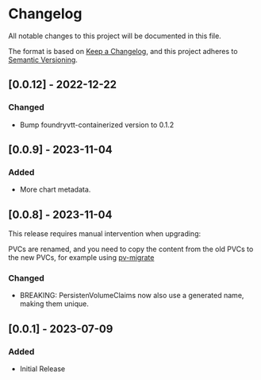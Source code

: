 # Changelog

All notable changes to this project will be documented in this file.

The format is based on [Keep a Changelog](https://keepachangelog.com/en/1.0.0/),
and this project adheres to [Semantic Versioning](https://semver.org/spec/v2.0.0.html).


## [0.0.12] - 2022-12-22

### Changed

- Bump foundryvtt-containerized version to 0.1.2


## [0.0.9] - 2023-11-04

### Added
- More chart metadata.


## [0.0.8] - 2023-11-04

This release requires manual intervention when upgrading:

PVCs are renamed, and you need to copy the content from the old PVCs to the new PVCs, for example using
[pv-migrate](https://github.com/utkuozdemir/pv-migrate/)

### Changed
- BREAKING: PersistenVolumeClaims now also use a generated name, making them unique.


## [0.0.1] - 2023-07-09

### Added

- Initial Release